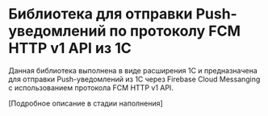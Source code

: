 # Библиотека для отправки Push-уведомлений по протоколу FCM HTTP v1 API из 1С
Данная библиотека выполнена в виде расширения 1С и предназначена для отправки Push-уведомлений из 1С через Firebase Cloud Messanging с использованием протокола FCM HTTP v1 API.

[Подробное описание в стадии наполнения]
